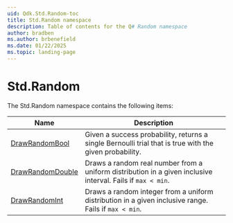 ```yaml
---
uid: Qdk.Std.Random-toc
title: Std.Random namespace
description: Table of contents for the Q# Random namespace
author: bradben
ms.author: brbenefield
ms.date: 01/22/2025
ms.topic: landing-page
---
```


# Std.Random

The Std.Random namespace contains the following items:

| Name | Description |
|------|-------------|
| [DrawRandomBool](xref:Qdk.Std.Random.DrawRandomBool) | Given a success probability, returns a single Bernoulli trial that is true with the given probability. |
| [DrawRandomDouble](xref:Qdk.Std.Random.DrawRandomDouble) | Draws a random real number from a uniform distribution in a given inclusive interval. Fails if `max < min`. |
| [DrawRandomInt](xref:Qdk.Std.Random.DrawRandomInt) | Draws a random integer from a uniform distribution in a given inclusive range. Fails if `max < min`. |
